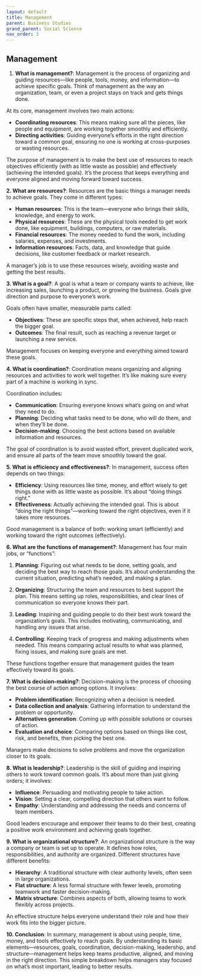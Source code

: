 ```yaml
---
layout: default
title: Management
parent: Business Studies
grand_parent: Social Science
nav_order: 3
---
```


## Management

1. **What is management?**: Management is the process of organizing and guiding resources—like people, tools, money, and information—to achieve specific goals. Think of management as the way an organization, team, or even a project stays on track and gets things done. 

At its core, management involves two main actions:
- **Coordinating resources**: This means making sure all the pieces, like people and equipment, are working together smoothly and efficiently.
- **Directing activities**: Guiding everyone’s efforts in the right direction toward a common goal, ensuring no one is working at cross-purposes or wasting resources.

The purpose of management is to make the best use of resources to reach objectives efficiently (with as little waste as possible) and effectively (achieving the intended goals). It’s the process that keeps everything and everyone aligned and moving forward toward success.

**2. What are resources?**: Resources are the basic things a manager needs to achieve goals. They come in different types:

- **Human resources**: This is the team—everyone who brings their skills, knowledge, and energy to work.
- **Physical resources**: These are the physical tools needed to get work done, like equipment, buildings, computers, or raw materials.
- **Financial resources**: The money needed to fund the work, including salaries, expenses, and investments.
- **Information resources**: Facts, data, and knowledge that guide decisions, like customer feedback or market research.

A manager’s job is to use these resources wisely, avoiding waste and getting the best results.

**3. What is a goal?**: A goal is what a team or company wants to achieve, like increasing sales, launching a product, or growing the business. Goals give direction and purpose to everyone’s work. 

Goals often have smaller, measurable parts called:
- **Objectives**: These are specific steps that, when achieved, help reach the bigger goal.
- **Outcomes**: The final result, such as reaching a revenue target or launching a new service.

Management focuses on keeping everyone and everything aimed toward these goals.

**4. What is coordination?**: Coordination means organizing and aligning resources and activities to work well together. It’s like making sure every part of a machine is working in sync.

Coordination includes:
- **Communication**: Ensuring everyone knows what’s going on and what they need to do.
- **Planning**: Deciding what tasks need to be done, who will do them, and when they’ll be done.
- **Decision-making**: Choosing the best actions based on available information and resources.

The goal of coordination is to avoid wasted effort, prevent duplicated work, and ensure all parts of the team move smoothly toward the goal.

**5. What is efficiency and effectiveness?**: In management, success often depends on two things:

- **Efficiency**: Using resources like time, money, and effort wisely to get things done with as little waste as possible. It’s about “doing things right.”
- **Effectiveness**: Actually achieving the intended goal. This is about “doing the right things”—working toward the right objectives, even if it takes more resources.

Good management is a balance of both: working smart (efficiently) and working toward the right outcomes (effectively).

**6. What are the functions of management?**: Management has four main jobs, or “functions”:

1. **Planning**: Figuring out what needs to be done, setting goals, and deciding the best way to reach those goals. It’s about understanding the current situation, predicting what’s needed, and making a plan.
  
2. **Organizing**: Structuring the team and resources to best support the plan. This means setting up roles, responsibilities, and clear lines of communication so everyone knows their part.

3. **Leading**: Inspiring and guiding people to do their best work toward the organization’s goals. This includes motivating, communicating, and handling any issues that arise.

4. **Controlling**: Keeping track of progress and making adjustments when needed. This means comparing actual results to what was planned, fixing issues, and making sure goals are met.

These functions together ensure that management guides the team effectively toward its goals.

**7. What is decision-making?**: Decision-making is the process of choosing the best course of action among options. It involves:

- **Problem identification**: Recognizing when a decision is needed.
- **Data collection and analysis**: Gathering information to understand the problem or opportunity.
- **Alternatives generation**: Coming up with possible solutions or courses of action.
- **Evaluation and choice**: Comparing options based on things like cost, risk, and benefits, then picking the best one.

Managers make decisions to solve problems and move the organization closer to its goals.

**8. What is leadership?**: Leadership is the skill of guiding and inspiring others to work toward common goals. It’s about more than just giving orders; it involves:

- **Influence**: Persuading and motivating people to take action.
- **Vision**: Setting a clear, compelling direction that others want to follow.
- **Empathy**: Understanding and addressing the needs and concerns of team members.

Good leaders encourage and empower their teams to do their best, creating a positive work environment and achieving goals together.

**9. What is organizational structure?**: An organizational structure is the way a company or team is set up to operate. It defines how roles, responsibilities, and authority are organized. Different structures have different benefits:

- **Hierarchy**: A traditional structure with clear authority levels, often seen in large organizations.
- **Flat structure**: A less formal structure with fewer levels, promoting teamwork and faster decision-making.
- **Matrix structure**: Combines aspects of both, allowing teams to work flexibly across projects.

An effective structure helps everyone understand their role and how their work fits into the bigger picture.

**10. Conclusion**: In summary, management is about using people, time, money, and tools effectively to reach goals. By understanding its basic elements—resources, goals, coordination, decision-making, leadership, and structure—management helps keep teams productive, aligned, and moving in the right direction. This simple breakdown helps managers stay focused on what’s most important, leading to better results.
